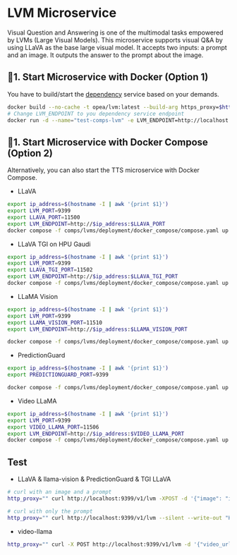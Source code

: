 # LVM Microservice

Visual Question and Answering is one of the multimodal tasks empowered by LVMs (Large Visual Models). This microservice supports visual Q&A by using LLaVA as the base large visual model. It accepts two inputs: a prompt and an image. It outputs the answer to the prompt about the image.

## 🚀1. Start Microservice with Docker (Option 1)

You have to build/start the [dependency](./integrations/dependency/) service based on your demands.

```bash
docker build --no-cache -t opea/lvm:latest --build-arg https_proxy=$https_proxy --build-arg http_proxy=$http_proxy  -f comps/lvms/src/Dockerfile .
# Change LVM_ENDPOINT to you dependency service endpoint
docker run -d --name="test-comps-lvm" -e LVM_ENDPOINT=http://localhost:8399 -e http_proxy=$http_proxy -e https_proxy=$https_proxy -p 9399:9399 --ipc=host opea/lvm:latest
```

## 🚀1. Start Microservice with Docker Compose (Option 2)

Alternatively, you can also start the TTS microservice with Docker Compose.

- LLaVA

```bash
export ip_address=$(hostname -I | awk '{print $1}')
export LVM_PORT=9399
export LLAVA_PORT=11500
export LVM_ENDPOINT=http://$ip_address:$LLAVA_PORT
docker compose -f comps/lvms/deployment/docker_compose/compose.yaml up llava-service lvm-llava -d
```

- LLaVA TGI on HPU Gaudi

```bash
export ip_address=$(hostname -I | awk '{print $1}')
export LVM_PORT=9399
export LLAVA_TGI_PORT=11502
export LVM_ENDPOINT=http://$ip_address:$LLAVA_TGI_PORT
docker compose -f comps/lvms/deployment/docker_compose/compose.yaml up llava-tgi-service lvm-llava-tgi -d
```

- LLaMA Vision

```bash
export ip_address=$(hostname -I | awk '{print $1}')
export LVM_PORT=9399
export LLAMA_VISION_PORT=11510
export LVM_ENDPOINT=http://$ip_address:$LLAMA_VISION_PORT

docker compose -f comps/lvms/deployment/docker_compose/compose.yaml up lvm-llama-vision llama-vision-service -d
```

- PredictionGuard

```bash
export ip_address=$(hostname -I | awk '{print $1}')
export PREDICTIONGUARD_PORT=9399

docker compose -f comps/lvms/deployment/docker_compose/compose.yaml up predictionguard-service -d
```

- Video LLaMA

```bash
export ip_address=$(hostname -I | awk '{print $1}')
export LVM_PORT=9399
export VIDEO_LLAMA_PORT=11506
export LVM_ENDPOINT=http://$ip_address:$VIDEO_LLAMA_PORT
docker compose -f comps/lvms/deployment/docker_compose/compose.yaml up video-llama-service lvm-video-llama -d
```

## Test

- LLaVA & llama-vision & PredictionGuard & TGI LLaVA

```bash
# curl with an image and a prompt
http_proxy="" curl http://localhost:9399/v1/lvm -XPOST -d '{"image": "iVBORw0KGgoAAAANSUhEUgAAAAoAAAAKCAYAAACNMs+9AAAAFUlEQVR42mP8/5+hnoEIwDiqkL4KAcT9GO0U4BxoAAAAAElFTkSuQmCC", "prompt":"What is this?"}' -H 'Content-Type: application/json'

# curl with only the prompt
http_proxy="" curl http://localhost:9399/v1/lvm --silent --write-out "HTTPSTATUS:%{http_code}" -XPOST -d '{"image": "", "prompt":"What is deep learning?"}' -H 'Content-Type: application/json'
```

- video-llama

```bash
http_proxy="" curl -X POST http://localhost:9399/v1/lvm -d '{"video_url":"https://github.com/DAMO-NLP-SG/Video-LLaMA/raw/main/examples/silence_girl.mp4","chunk_start": 0,"chunk_duration": 9,"prompt":"What is the person doing?","max_new_tokens": 150}' -H 'Content-Type: application/json'
```
